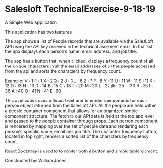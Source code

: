 # Salesloft TechnicalExercise-9-18-19

A Simple Web Application

This application has two features:

The app shows a list of People records that are available via the SalesLoft API using the API key recieved in the technical assement email. In that list, the app displays each person’s name, email address, and job title.

The app has a button that, when clicked, displays a frequency count of all the unique characters in all the email addresses of all the people accessed from the api and sorts the characters by frequency count.

Example: V : 1 P : 1 X : 2 Q : 2 J : 3 _ : 6 Z : 7 F : 8 Y : 11 U : 11 W : 11 S : 11 K : 12 D : 13 H : 13 G : 14 B : 15 C : 18 T : 20 M : 20 L : 22 @ : 25 . : 30 R : 35 I : 36 A : 40 O : 41 N : 41 E : 60

This application uses a React front end to render components for each person object returned from the Salesloft API. All the people are held within a people container component that allows for an organized simple component structure. The fetch to our API data is held at the top app level and passed to the people container through props. Each person component is rendered by mapping over the set of people data and rendering each person's specific name, email and job title. The character frequency button, located in top right, renders a sorted list of the characters by frequency count.

React Bootstrap is used to to render both a button and simple table element.

Constructed by: William Jones
